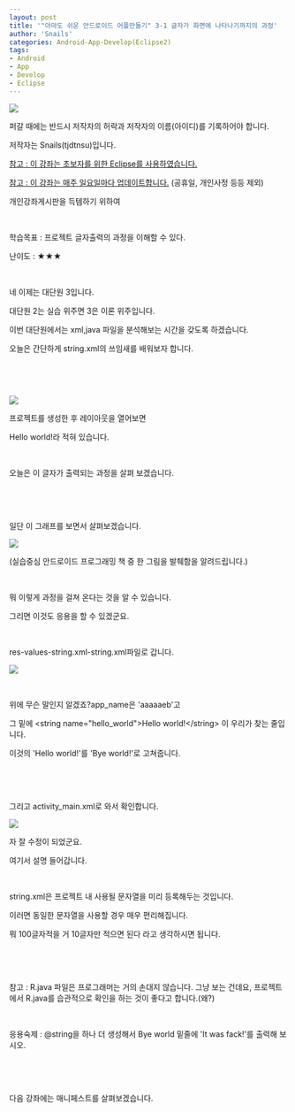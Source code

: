 ```yaml
---
layout: post
title: '"아마도 쉬운 안드로이드 어플만들기" 3-1 글자가 화면에 나타나기까지의 과정'
author: 'Snails'
categories: Android-App-Develop(Eclipse2)
tags:
- Android
- App
- Develop
- Eclipse
---
```



<script> location.href='https://cafe.naver.com/develoid/258941' ; </script>

<p><img src="https://dthumb-phinf.pstatic.net/?src=%22http%3A%2F%2Fpostfiles3.naver.net%2F20130523_178%2Ftjdtnsu_1369283538974akCh1_JPEG%2Fand.jpg%3Ftype%3Dw2%22&amp;type=cafe_wa740"></p>
<p>퍼갈 때에는 반드시 저작자의 허락과 저작자의 이름(아이디)를 기록하어야 합니다.</p>
<p>저작자는 Snails(tjdtnsu)입니다.</p>
<p><u>참고 : 이 강좌는 초보자를 위한 Eclipse를 사용하였습니다.</u></p>
<p><u>참고 : 이 강좌는 매주 일요일마다 업데이트합니다.</u> (공휴일, 개인사정 등등 제외)</p>
<p>개인강좌게시판을 득템하기 위하여&nbsp;</p>
<p>&nbsp;<u>﻿</u></p>
<p>학습목표 :&nbsp;프로젝트 글자출력의 과정을 이해할 수 있다.</p>
<p>난이도 : ★★★</p>
<p>&nbsp;</p>
<p>네 이제는 대단원 3입니다.</p>
<p>대단원 2는 실습 위주면 3은 이론 위주입니다.</p>
<p>이번 대단원에서는 xml,java 파일을 분석해보는 시간을 갖도록 하겠습니다.</p>
<p>오늘은 간단하게 string.xml의 쓰임새를 배워보자 합니다.</p>
<p>&nbsp;</p>
<p>&nbsp;</p>
<p><img src="https://dthumb-phinf.pstatic.net/?src=%22http%3A%2F%2Fblogfiles.naver.net%2F20130609_151%2Ftjdtnsu_1370775832731ivCwO_PNG%2F%25C1%25A6%25B8%25F1_%25BE%25F8%25C0%25BD.png%22&amp;type=cafe_wa740"></p>
<p>프로젝트를 생성한 후 레이아웃을 열어보면</p>
<p>Hello world!라 적혀 있습니다.</p>
<p>&nbsp;</p>
<p>오늘은 이 글자가 출력되는 과정을 살펴 보겠습니다.</p>
<p>&nbsp;</p>
<p>&nbsp;</p>
<p>일단 이 그래프를 보면서 살펴보겠습니다.</p>
<p><img src="https://dthumb-phinf.pstatic.net/?src=%22http%3A%2F%2Fblogfiles.naver.net%2F20130609_85%2Ftjdtnsu_1370776857708IYYfV_PNG%2FScan06092013_201646.png%22&amp;type=cafe_wa740"></p>
<p>(실습중심 안드로이드 프로그래밍 책 중 한 그림을 발췌함을 알려드립니다.)</p>
<p>&nbsp;</p>
<p>뭐 이렇게 과정을 걸쳐 온다는 것을 알 수 있습니다.</p>
<p>그리면 이것도 응용을 할 수 있겠군요.</p>
<p>&nbsp;</p>
<p>res-values-string.xml-string.xml파일로 갑니다.</p>
<p><img src="https://dthumb-phinf.pstatic.net/?src=%22http%3A%2F%2Fblogfiles.naver.net%2F20130609_39%2Ftjdtnsu_1370777245922JgN7o_PNG%2FScan06092013_201646.png%22&amp;type=cafe_wa740"></p>
<p>&nbsp;</p>
<p>위에 무슨 말인지 알겠죠?app_name은 'aaaaaeb'고</p>
<p>그 밑에 &lt;string name="hello_world"&gt;Hello world!&lt;/string&gt; 이 우리가 찾는 줄입니다.</p>
<p>이것의 'Hello world!'를 'Bye world!'로 고쳐줍니다.</p>
<p>&nbsp;</p>
<p>&nbsp;</p>
<p>그리고 activity_main.xml로 와서 확인합니다.</p>
<p><img src="https://dthumb-phinf.pstatic.net/?src=%22http%3A%2F%2Fblogfiles.naver.net%2F20130609_44%2Ftjdtnsu_13707774564616QWhM_PNG%2FScan06092013_201646.png%22&amp;type=cafe_wa740"></p>
<p>자 잘 수정이 되었군요.</p>
<p>여기서 설명 들어갑니다.</p>
<p>&nbsp;</p>
<p>string.xml은 프로젝트 내 사용될 문자열을 미리 등록해두는 것입니다.</p>
<p>이러면 동일한 문자열을 사용할 경우 매우 편리해집니다.</p>
<p>뭐 100글자적을 거 10글자만 적으면 된다 라고 생각하시면 됩니다.</p>
<p>&nbsp;</p>
<p>&nbsp;</p>
<p>참고 : R.java 파일은 프로그래머는 거의 손대지 않습니다. 그냥 보는 건데요, 프로젝트에서 R.java를 습관적으로 확인을 하는 것이 좋다고 합니다.(왜?)</p>
<p>&nbsp;</p>
<p>응용숙제 : @string을 하나 더 생성해서 Bye world 밑줄에 'It was fack!'를 출력해 보시오.</p>
<p>&nbsp;</p>
<p>&nbsp;</p>
<p>다음 강좌에는 매니페스트를 살펴보겠습니다.</p>
<p></p>
<p>&nbsp;</p>
<p></p>

